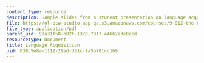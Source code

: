 ```yaml
---
content_type: resource
description: Sample slides from a student presentation on language acquisition.
file: https://ol-ocw-studio-app-qa.s3.amazonaws.com/courses/9-012-the-brain-and-cognitive-sciences-ii-spring-2006/038c9e8a1f1229add91cfa5b781cc1b9_mfrank_presentat.pdf
file_type: application/pdf
parent_uid: 98a31f58-b82f-1370-7917-44662a3e0ecd
resourcetype: Document
title: Language Acquisition
uid: 038c9e8a-1f12-29ad-d91c-fa5b781cc1b9
---
```

